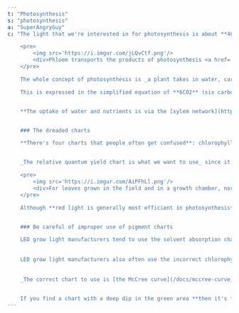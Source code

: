 ```yaml
---
t: "Photosynthesis"
s: "photosynthesis"
a: "SuperAngryGuy"
c: "The light that we're interested in for photosynthesis is about **400nm (UV-A) to 700nm (deep red) and is known as Photosynthetically Active Radiation (PAR)**. It actually extends a little lower than 400nm but it's very inefficient.

    <pre>
        <img src='https://i.imgur.com/jLQvCtf.png'/>
        <div>Phloem transports the products of photosynthesis <a href='https://en.wikipedia.org/wiki/Phloem'>(source)</a></div>
    </pre>

    The whole concept of photosynthesis is _a plant takes in water, carbon dioxide and light to make sugar and oxygen_. It's all about making sugar which is **transported through the plant via the [phloem network](https://en.wikipedia.org/wiki/Phloem)**. 

    This is expressed in the simplified equation of **6CO2** (six carbon dioxide molecules from the air) + **6H2O** (six water molecules from the roots) powered by light = **C6H12O6** (one sugar molecule that the plant uses for energy) + **6O2** (six oxygen molecules given off as a gas).


    **The uptake of water and nutrients is via the [xylem network](https://en.wikipedia.org/wiki/Xylem) from the roots**, and that doesn't mean adding sugar to your soil is absorbed by the plant. Also, _no fresh air means a low photosynthesis rate_ in a small volume since the carbon dioxide in the air is rapidly consumed unless CO2 enhancement is used. For that purpose you could use solutions such as a tank/regulator, or just being in the same room with the plants. As a reference, a typical exhaled breath is 4500-5000 ppm CO2.


    ### The dreaded charts

    **There's four charts that people often get confused**: chlorophyll and other pigments dissolved in a solvent, leaf absorption, action spectra and relative quantum yield. If you're going off a chart that has sharp peaks and talk about very specific wavelengths needed for photosynthesis optimization, **then you're probably using the wrong chart** (pigments dissolved in a solvent). If you're using a chart with a really deep dip in the green/yellow/orange area then it's likely for algae or aquatic plants. 


    _The relative quantum yield chart is what we want to use_ since it is a measure of how much sugar is produced. This is the correct chart for land plants and are the average of dozens of plants. Keep in mind that **this is only for monochromatic light** which below you'll see why may be problematic. These are relative charts and not absolute charts.

    <pre>
        <img src='https://i.imgur.com/AiPFhLl.png'/>
        <div>For leaves grown in the field and in a growth chamber, normalized leaf yield relative to quantum of energy absorbed <a href='http://www.ecosearch.info/sites/default/files/prodotti_documentazione/TechNote126_quanti.pdf'>(original source)</a></div>
    </pre>

    Although **red light is generally most efficient in photosynthesis**, [green light is also actively used in photosynthesis](/docs/green-leaves-green-light). In fact, with a bright white light source it can be the case that adding more green rather than red or blue is how to increase photosynthesis efficiency. This is because **green can reach in to deeper [chloroplasts](http://en.wikipedia.org/wiki/Chloroplast) in the leaves**. 


    ### Be careful of improper use of pigment charts

    LED grow light manufacturers tend to use the solvent absorption charts which are wildly off in the green/yellow/orange area **to boost their claims of very high yields per watt**. It's all BS marketing. Look at the spectrum of HPS vs quantum yield charts and you'll see that it has a very high efficiency and not the 10% ballpark efficiency that is often claimed. For example, a 600 and 1000 watt HPS puts out around 215 and 358 PAR watts perspectively (this is 35.8% PAR efficient). 
    
    
    LED grow light manufacturers also often use the incorrect chlorophyll dissolved in a solvent or algae charts **to back their claims that specific wavelengths are needed for photosynthesis**. 
    
    
    _The correct chart to use is [the McCree curve](/docs/mccree-curve)_ based on an average of 22 different plants which shows 550nm green is more efficient than 450nm blue (blue gets absorbed by some other pigments in addition to chlorophyll) and is the chart used in plant photobiology. The McCree curve is **only valid at about 15-150 umol/m2/sec of monochromatic light** and is most certainly not the be-all and end all-in in lighting spectrum charts. But, it's a good starting point and much more honest.


    If you find a chart with a deep dip in the green area **then it's for some sort of algae or bacteria, not green terrestrial plants**. If you find a chart with a bunch of chlorophyll and other pigment peaks then it's only valid as an extract in vitro (in the test tube or cuvette) and not in vivo (the living leaf itself). **The pigment peaks can differ depending on the solvent used** and the charts do not tell how much there is of a particular pigment so take them with a grain of salt. They are only valid for the particular set up used."
---
```

